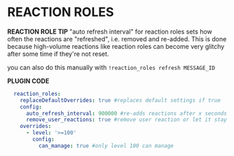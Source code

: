 # REACTION ROLES


**REACTION ROLE TIP**
"auto refresh interval" for reaction roles sets how often the reactions are "refreshed", i.e. removed and re-added. This is done because high-volume reactions like reaction roles can become very glitchy after some time if they're not reset.

you can also do this manually with `!reaction_roles refresh MESSAGE_ID`


**PLUGIN CODE**

```yaml
  reaction_roles:
    replaceDefaultOverrides: true #replaces default settings if true
    config:
      auto_refresh_interval: 900000 #re-adds reactions after x seconds
      remove_user_reactions: true #remove user reaction or let it stay
    overrides:
      - level: '>=100'
        config:
          can_manage: true #only level 100 can manage
```
